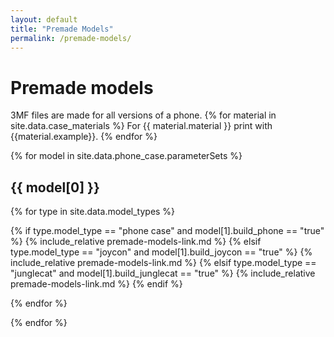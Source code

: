 ```yaml
---
layout: default
title: "Premade Models"
permalink: /premade-models/
---
```


# Premade models
3MF files are made for all versions of a phone. {% for material in site.data.case_materials %} For {{ material.material }} print with {{material.example}}. {% endfor %}

<!-- loop through phone_case.json, copied over from build script -->
{% for model in site.data.phone_case.parameterSets %}
<!-- if I indent then Jekyll wraps it in a code block -->
## {{ model[0] }} 

<!-- for each case type (phone, joycon, junglecat) -->
{% for type in site.data.model_types %}

<!-- this is dumb but I don't know to do better conditionals in Jekyll/Liquid -->
{% if type.model_type == "phone case" and model[1].build_phone == "true" %}
{% include_relative premade-models-link.md %}
{% elsif type.model_type == "joycon" and model[1].build_joycon == "true" %}
{% include_relative premade-models-link.md %}
{% elsif type.model_type == "junglecat" and model[1].build_junglecat == "true" %}
{% include_relative premade-models-link.md %}
{% endif %}

{% endfor %}

{% endfor %}
